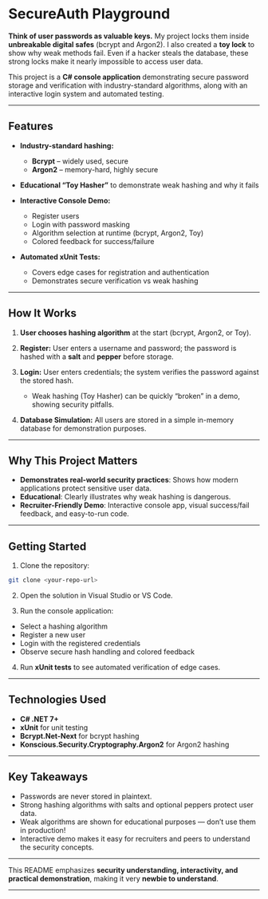# SecureAuth Playground

**Think of user passwords as valuable keys.** My project locks them inside **unbreakable digital safes** (bcrypt and Argon2). I also created a **toy lock** to show why weak methods fail. Even if a hacker steals the database, these strong locks make it nearly impossible to access user data.

This project is a **C# console application** demonstrating secure password storage and verification with industry-standard algorithms, along with an interactive login system and automated testing.

---

## Features

* **Industry-standard hashing:**

  * **Bcrypt** – widely used, secure
  * **Argon2** – memory-hard, highly secure
* **Educational “Toy Hasher”** to demonstrate weak hashing and why it fails
* **Interactive Console Demo:**

  * Register users
  * Login with password masking
  * Algorithm selection at runtime (bcrypt, Argon2, Toy)
  * Colored feedback for success/failure
* **Automated xUnit Tests:**

  * Covers edge cases for registration and authentication
  * Demonstrates secure verification vs weak hashing

---

## How It Works

1. **User chooses hashing algorithm** at the start (bcrypt, Argon2, or Toy).
2. **Register:** User enters a username and password; the password is hashed with a **salt** and **pepper** before storage.
3. **Login:** User enters credentials; the system verifies the password against the stored hash.

   * Weak hashing (Toy Hasher) can be quickly “broken” in a demo, showing security pitfalls.
4. **Database Simulation:** All users are stored in a simple in-memory database for demonstration purposes.

---

## Why This Project Matters

* **Demonstrates real-world security practices**: Shows how modern applications protect sensitive user data.
* **Educational**: Clearly illustrates why weak hashing is dangerous.
* **Recruiter-Friendly Demo**: Interactive console app, visual success/fail feedback, and easy-to-run code.

---

## Getting Started

1. Clone the repository:

```bash
git clone <your-repo-url>
```

2. Open the solution in Visual Studio or VS Code.

3. Run the console application:

* Select a hashing algorithm
* Register a new user
* Login with the registered credentials
* Observe secure hash handling and colored feedback

4. Run **xUnit tests** to see automated verification of edge cases.

---

## Technologies Used

* **C# .NET 7+**
* **xUnit** for unit testing
* **Bcrypt.Net-Next** for bcrypt hashing
* **Konscious.Security.Cryptography.Argon2** for Argon2 hashing

---

## Key Takeaways

* Passwords are never stored in plaintext.
* Strong hashing algorithms with salts and optional peppers protect user data.
* Weak algorithms are shown for educational purposes — don’t use them in production!
* Interactive demo makes it easy for recruiters and peers to understand the security concepts.

---

This README emphasizes **security understanding, interactivity, and practical demonstration**, making it very **newbie to understand**.

---

